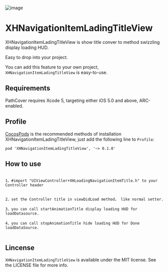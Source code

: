![image](https://github.com/JackTeam/PathCover/raw/master/Screenshots/XHNavigationItemLadingTitleView.gif)

XHNavigationItemLadingTitleView
===============================

XHNavigationItemLadingTitleView is show title conver to method swizzling display loading HUD.


Easy to drop into your project.      

You can add this feature to your own project, `XHNavigationItemLadingTitleView` is easy-to-use.      

## Requirements ##

PathCover requires Xcode 5, targeting either iOS 5.0 and above, ARC-enabled.      


## Profile

[CocosPods](http://cocosPods.org) is the recommended methods of installation XHNavigationItemLadingTitleView, just add the following line to `Profile`:

```
pod 'XHNavigationItemLadingTitleView', '~> 0.1.0'
```

## How to use ##
```objc

1、#import "UIViewController+XHLoadingNavigationItemTitle.h" to your Controller header        


2、set the Controller title in viewDidLoad method， like normal setter.       

3、you can call startAnimationTitle display loading HUD for loadDatasource.         

4、you can call stopAnimationTitle hide loading HUD for Done loadDataSource.         


```
## Lincense ##

`XHNavigationItemLadingTitleView` is available under the MIT license. See the LICENSE file for more info.
